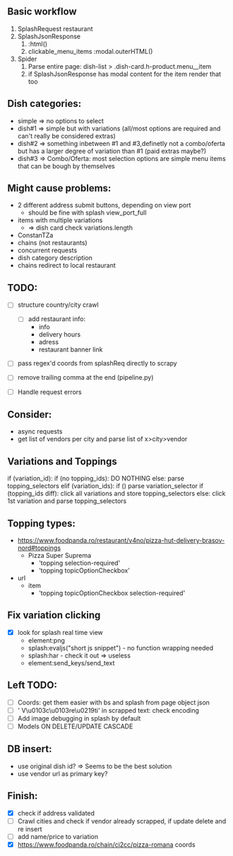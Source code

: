 ## Basic workflow
1. SplashRequest restaurant
2. SplashJsonResponse
   1. :html()
   2. clickable_menu_items :modal.outerHTML()
3. Spider
   1. Parse entire page: dish-list > .dish-card.h-product.menu__item
   2. if SplashJsonResponse has modal content for the item render that too

## Dish categories:
- simple => no options to select
- dish#1 => simple but with variations (all/most options are required and can't really be considered extras)
- dish#2 => something inbetween #1 and #3,definetly not a combo/oferta but has a larger degree of variation than #1 (paid extras maybe?)
- dish#3 => Combo/Oferta: most selection options are simple menu items that can be bough by themselves

## Might cause problems:
- 2 different address submit buttons, depending on view port
  - should be fine with splash view_port_full
- items with multiple variations
  - => dish card check variations.length 
- ConstanTZa
- chains (not restaurants)
- concurrent requests
- dish category description
- chains redirect to local restaurant

## TODO:
- [ ] structure country/city crawl
  - [ ] add restaurant info:
    - info
    - delivery hours
    - adress
    - restaurant banner link
- [ ] pass regex'd coords from splashReq directly to scrapy
- [ ] remove trailing comma at the end (pipeline.py)
- [ ] Handle request errors


## Consider:
- async requests
- get list of vendors per city and parse list of x>city>vendor


## Variations and Toppings
if (variation_id):
    if (no topping_ids):
        DO NOTHING
    else:
        parse topping_selectors
elif (variation_ids):
    if ()
    parse variation_selector
    if (topping_ids diff):
        click all variations and store topping_selectors
    else:
        click 1st variation and parse topping_selectors

## Topping types:
- https://www.foodpanda.ro/restaurant/v4no/pizza-hut-delivery-brasov-nord#toppings
  - Pizza Super Suprema
    - 'topping selection-required'
    - 'topping topicOptionCheckbox'
- url
  - item
    - 'topping topicOptionCheckbox selection-required'


## Fix variation clicking
- [x] look for splash real time view
  - element:png
  - splash:evaljs("short js snippet") - no function wrapping needed
  - splash:har - check it out => useless
  - element:send_keys/send_text


## Left TODO:
- [ ] Coords: get them easier with bs and splash from page object json
- [ ] ' V\u0103c\u0103re\u0219ti' in scrapped text: check encoding
- [ ] Add image debugging in splash by default
- [ ] Models ON DELETE/UPDATE CASCADE

## DB insert:
- use original dish id? => Seems to be the best solution
- use vendor url as primary key?

## Finish:
- [x] check if address validated
- [ ] Crawl cities and check if vendor already scrapped, if update delete and re insert
- [ ] add name/price to variation
- [x] https://www.foodpanda.ro/chain/cj2cc/pizza-romana coords